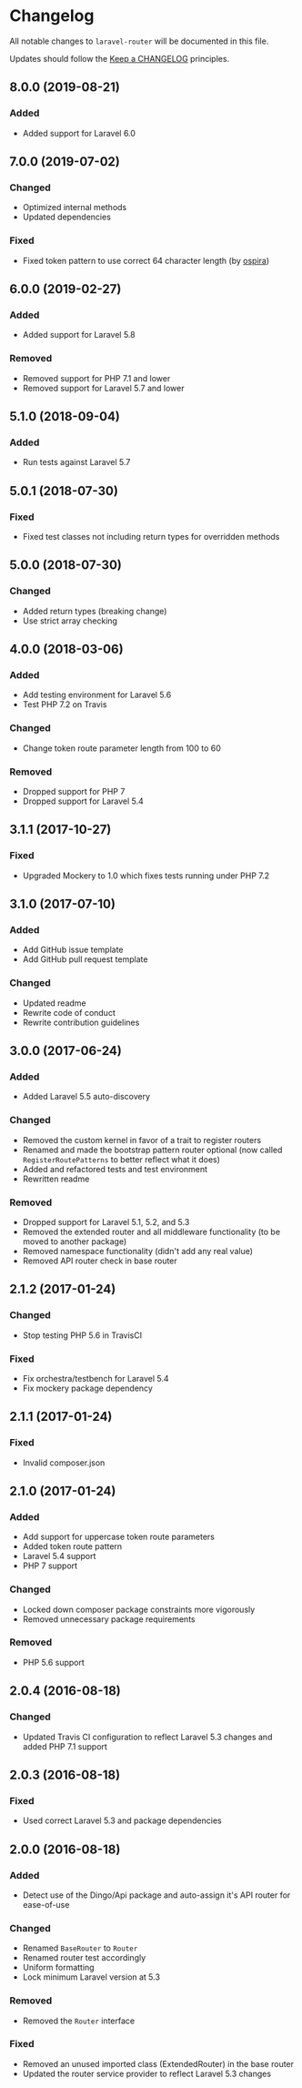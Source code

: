 # Changelog

All notable changes to `laravel-router` will be documented in this file.

Updates should follow the [Keep a CHANGELOG](http://keepachangelog.com/) principles.

## 8.0.0 (2019-08-21)

### Added

- Added support for Laravel 6.0

## 7.0.0 (2019-07-02)

### Changed

- Optimized internal methods
- Updated dependencies

### Fixed

- Fixed token pattern to use correct 64 character length (by [ospira](https://github.com/ospira))

## 6.0.0 (2019-02-27)

### Added

- Added support for Laravel 5.8

### Removed

- Removed support for PHP 7.1 and lower
- Removed support for Laravel 5.7 and lower

## 5.1.0 (2018-09-04)

### Added

- Run tests against Laravel 5.7

## 5.0.1 (2018-07-30)

### Fixed

- Fixed test classes not including return types for overridden methods

## 5.0.0 (2018-07-30)

### Changed

- Added return types (breaking change)
- Use strict array checking

## 4.0.0 (2018-03-06)

### Added

- Add testing environment for Laravel 5.6
- Test PHP 7.2 on Travis

### Changed

- Change token route parameter length from 100 to 60

### Removed

- Dropped support for PHP 7
- Dropped support for Laravel 5.4

## 3.1.1 (2017-10-27)

### Fixed

- Upgraded Mockery to 1.0 which fixes tests running under PHP 7.2

## 3.1.0 (2017-07-10)

### Added

- Add GitHub issue template
- Add GitHub pull request template

### Changed

- Updated readme
- Rewrite code of conduct
- Rewrite contribution guidelines

## 3.0.0 (2017-06-24)

### Added

- Added Laravel 5.5 auto-discovery

### Changed

- Removed the custom kernel in favor of a trait to register routers
- Renamed and made the bootstrap pattern router optional (now called `RegisterRoutePatterns` to better reflect what it does)
- Added and refactored tests and test environment
- Rewritten readme

### Removed

- Dropped support for Laravel 5.1, 5.2, and 5.3
- Removed the extended router and all middleware functionality (to be moved to another package)
- Removed namespace functionality (didn't add any real value)
- Removed API router check in base router

## 2.1.2 (2017-01-24)

### Changed

- Stop testing PHP 5.6 in TravisCI

### Fixed

- Fix orchestra/testbench for Laravel 5.4
- Fix mockery package dependency

## 2.1.1 (2017-01-24)

### Fixed

- Invalid composer.json

## 2.1.0 (2017-01-24)

### Added

- Add support for uppercase token route parameters
- Added token route pattern
- Laravel 5.4 support
- PHP 7 support

### Changed

- Locked down composer package constraints more vigorously
- Removed unnecessary package requirements

### Removed

- PHP 5.6 support

## 2.0.4 (2016-08-18)

### Changed

- Updated Travis CI configuration to reflect Laravel 5.3 changes and added PHP 7.1 support

## 2.0.3 (2016-08-18)

### Fixed

- Used correct Laravel 5.3 and package dependencies

## 2.0.0 (2016-08-18)

### Added

- Detect use of the Dingo/Api package and auto-assign it's API router for ease-of-use

### Changed

- Renamed `BaseRouter` to `Router`
- Renamed router test accordingly
- Uniform formatting
- Lock minimum Laravel version at 5.3

### Removed

- Removed the `Router` interface

### Fixed

- Removed an unused imported class (ExtendedRouter) in the base router
- Updated the router service provider to reflect Laravel 5.3 changes
